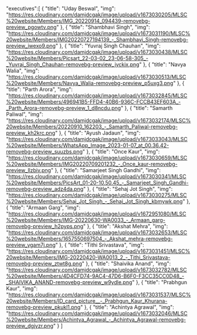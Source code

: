 "executives":[
    {
      "title": "Uday Beswal",
      "img": "https://res.cloudinary.com/damjdcgak/image/upload/v1673030205/MLSC%20website/Members/IMG_20220914_094439-removebg-preview_pgowtv.png"
    },
    {
      "title": "Shambhavi Singh",
      "img": "https://res.cloudinary.com/damjdcgak/image/upload/v1673031190/MLSC%20website/Members/IMG20220727194139_-_Shambhavi_Singh-removebg-preview_iwexo9.png"
    },
    {
      "title": "Yuvraj Singh Chauhan",
      "img": "https://res.cloudinary.com/damjdcgak/image/upload/v1673030438/MLSC%20website/Members/Picsart_22-03-02_23-06-58-305_-_Yuvraj_Singh_Chauhan-removebg-preview_jyckix.png"
    },
    {
      "title": "Navya Walia",
      "img": "https://res.cloudinary.com/damjdcgak/image/upload/v1673030513/MLSC%20website/Members/Navya_Walia-removebg-preview_p5uxg3.png"
    },
    {
      "title": "Parth Arora",
      "img": "https://res.cloudinary.com/damjdcgak/image/upload/v1673032845/MLSC%20website/Members/496941B5-FFD4-40B6-936C-FCCB43EF603A_-_Parth_Arora-removebg-preview_1_d8ncdu.png"
    },
    {
      "title": "Samarth Paliwal",
      "img": "https://res.cloudinary.com/damjdcgak/image/upload/v1673032174/MLSC%20website/Members/20220910_162203_-_Samarth_Paliwal-removebg-preview_kh2krc.png"
    },
    {
      "title": "Ayush Jadaun",
      "img": "https://res.cloudinary.com/damjdcgak/image/upload/v1673033043/MLSC%20website/Members/WhatsApp_Image_2023-01-07_at_00.36.42-removebg-preview_suuzbs.png"
    },
    {
      "title": "Once Kaur",
      "img": "https://res.cloudinary.com/damjdcgak/image/upload/v1673030659/MLSC%20website/Members/IMG20220709201232_-_Once_kaur-removebg-preview_llzbiv.png"
    },
    {
      "title": "Samarjeet Singh Gandhi",
      "img": "https://res.cloudinary.com/damjdcgak/image/upload/v1673030341/MLSC%20website/Members/PicsArt_01-20-10.50.45_-_Samarjeet_Singh_Gandhi-removebg-preview_adz4da.png"
    },
    {
      "title": "Sehaj Jot Singh",
      "img": "https://res.cloudinary.com/damjdcgak/image/upload/v1673030275/MLSC%20website/Members/Sehaj_Jot_Singh_-_Sehaj_Jot_Singh_kbmywk.png"
    },
    {
      "title": "Armaan Garg",
      "img": "https://res.cloudinary.com/damjdcgak/image/upload/v1672951080/MLSC%20website/Members/IMG-20220630-WA0033_-_Armaan_garg-removebg-preview_h2pyps.png"
    },
    {
      "title": "Akshat Mehra",
      "img": "https://res.cloudinary.com/damjdcgak/image/upload/v1673032653/MLSC%20website/Members/1657550697504_-_Akshat_mehra-removebg-preview_ygam7j.png"
    },
    {
      "title": "Tithi Srivastava",
      "img": "https://res.cloudinary.com/damjdcgak/image/upload/v1673031451/MLSC%20website/Members/IMG-20220420-WA0013_2_-_Tithi_Srivastava-removebg-preview_ztwt8g.png"
    },
    {
      "title": "Shaivika Anand",
      "img": "https://res.cloudinary.com/damjdcgak/image/upload/v1673032782/MLSC%20website/Members/4D4CFD74-9AC4-47D6-B6F0-F3CC35CC0D48_-_SHAIVIKA_ANAND-removebg-preview_w9ydle.png"
    },
    {
      "title": "Prabhgun Kaur",
      "img": "https://res.cloudinary.com/damjdcgak/image/upload/v1673031537/MLSC%20website/Members/ID_card_picture__-_Prabhgun_Kaur_Khurana-removebg-preview_pkukl1.png"
    },
    {
      "title": "Achintya Agrawal",
      "img": "https://res.cloudinary.com/damjdcgak/image/upload/v1673032046/MLSC%20website/Members/Achintya_Agrawal_-_Achintya_Agrawal-removebg-preview_dgjyzr.png"
    }
  ]